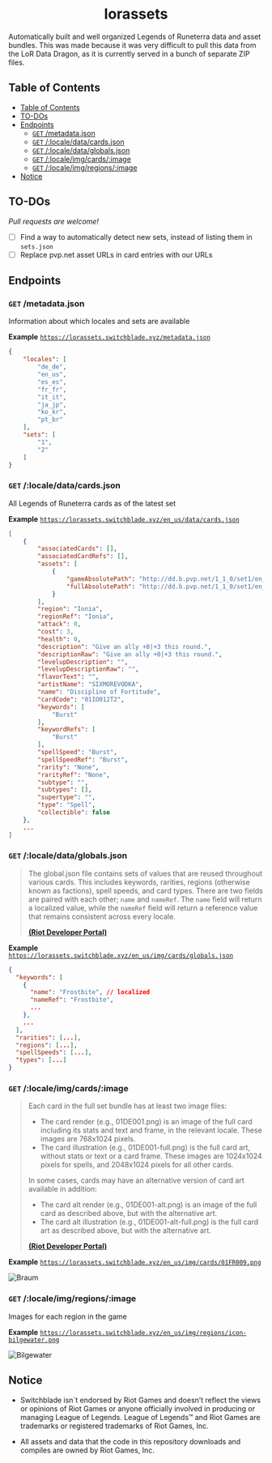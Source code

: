 <h1 align="center">lorassets</h1>
Automatically built and well organized Legends of Runeterra data and asset bundles. This was made because it was very difficult to pull this data from the LoR Data Dragon, as it is currently served in a bunch of separate ZIP files.

## Table of Contents
- [Table of Contents](#table-of-contents)
- [TO-DOs](#to-dos)
- [Endpoints](#endpoints)
  - [`GET` /metadata.json](#get-metadatajson)
  - [`GET` /:locale/data/cards.json](#get-localedatacardsjson)
  - [`GET` /:locale/data/globals.json](#get-localedataglobalsjson)
  - [`GET` /:locale/img/cards/:image](#get-localeimgcardsimage)
  - [`GET` /:locale/img/regions/:image](#get-localeimgregionsimage)
- [Notice](#notice)

## TO-DOs

*Pull requests are welcome!*

- [ ] Find a way to automatically detect new sets, instead of listing them in `sets.json`
- [ ] Replace pvp.net asset URLs in card entries with our URLs

## Endpoints

### `GET` /metadata.json

Information about which locales and sets are available

**Example** [`https://lorassets.switchblade.xyz/metadata.json`](`https://lorassets.switchblade.xyz/metadata.json`)

```json
{
    "locales": [
        "de_de",
        "en_us",
        "es_es",
        "fr_fr",
        "it_it",
        "ja_jp",
        "ko_kr",
        "pt_br"
    ],
    "sets": [
        "1",
        "2"
    ]
}
```

### `GET` /:locale/data/cards.json

All Legends of Runeterra cards as of the latest set

**Example** [`https://lorassets.switchblade.xyz/en_us/data/cards.json`](`https://lorassets.switchblade.xyz/en_us/data/cards.json`)

```json
[
    {
        "associatedCards": [],
        "associatedCardRefs": [],
        "assets": [
            {
                "gameAbsolutePath": "http://dd.b.pvp.net/1_1_0/set1/en_us/img/cards/01IO012T2.png",
                "fullAbsolutePath": "http://dd.b.pvp.net/1_1_0/set1/en_us/img/cards/01IO012T2-full.png"
            }
        ],
        "region": "Ionia",
        "regionRef": "Ionia",
        "attack": 0,
        "cost": 3,
        "health": 0,
        "description": "Give an ally +0|+3 this round.",
        "descriptionRaw": "Give an ally +0|+3 this round.",
        "levelupDescription": "",
        "levelupDescriptionRaw": "",
        "flavorText": "",
        "artistName": "SIXMOREVODKA",
        "name": "Discipline of Fortitude",
        "cardCode": "01IO012T2",
        "keywords": [
            "Burst"
        ],
        "keywordRefs": [
            "Burst"
        ],
        "spellSpeed": "Burst",
        "spellSpeedRef": "Burst",
        "rarity": "None",
        "rarityRef": "None",
        "subtype": "",
        "subtypes": [],
        "supertype": "",
        "type": "Spell",
        "collectible": false
    },
    ...
]
```

### `GET` /:locale/data/globals.json

> The global.json file contains sets of values that are reused throughout various cards. This includes keywords, rarities, regions (otherwise known as factions), spell speeds, and card types. There are two fields are paired with each other; `name` and `nameRef`. The `name` field will return a localized value, while the `nameRef` field will return a reference value that remains consistent across every locale.
> 
> [**(Riot Developer Portal)**](https://developer.riotgames.com/docs/lor#data-dragon_set-bundles)

**Example** [`https://lorassets.switchblade.xyz/en_us/img/cards/globals.json`](`https://lorassets.switchblade.xyz/en_us/data/globals.json`)

```json
{
  "keywords": [
    {
      "name": "Frostbite", // localized
      "nameRef": "Frostbite",
      ...
    },
    ...
  ],
  "rarities": [...],
  "regions": [...],
  "spellSpeeds": [...],
  "types": [...]
}
```

### `GET` /:locale/img/cards/:image

> Each card in the full set bundle has at least two image files:
> - The card render (e.g., 01DE001.png) is an image of the full card including its stats and text and frame, in the relevant locale. These images are 768x1024 pixels.
> - The card illustration (e.g., 01DE001-full.png) is the full card art, without stats or text or a card frame. These images are 1024x1024 pixels for spells, and 2048x1024 pixels for all other cards.
> 
> In some cases, cards may have an alternative version of card art available in addition:
> - The card alt render (e.g., 01DE001-alt.png) is an image of the full card as described above, but with the alternative art.
> - The card alt illustration (e.g., 01DE001-alt-full.png) is the full card art as described above, but with the alternative art.
> 
> [**(Riot Developer Portal)**](https://developer.riotgames.com/docs/lor#data-dragon_core-bundles)

**Example** [`https://lorassets.switchblade.xyz/en_us/img/cards/01FR009.png`](`https://lorassets.switchblade.xyz/en_us/img/cards/01FR009.png`)

![Braum](https://lorassets.switchblade.xyz/en_us/img/cards/01FR009.png)

### `GET` /:locale/img/regions/:image

Images for each region in the game

**Example** [`https://lorassets.switchblade.xyz/en_us/img/regions/icon-bilgewater.png`](`https://lorassets.switchblade.xyz/en_us/img/regions/icon-bilgewater.png`)

![Bilgewater](https://lorassets.switchblade.xyz/en_us/img/regions/icon-bilgewater.png)

## Notice

- Switchblade isn`t endorsed by Riot Games and doesn’t reflect the views or opinions of Riot Games or anyone officially involved in producing or managing League of Legends. League of Legends™ and Riot Games are trademarks or registered trademarks of Riot Games, Inc.

- All assets and data that the code in this repository downloads and compiles are owned by Riot Games, Inc.